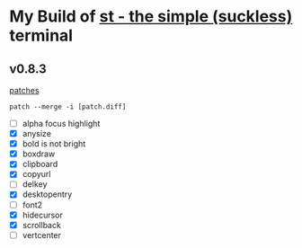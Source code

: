 # My Build of [st - the simple (suckless)](http://st.suckless.org/) terminal

## v0.8.3

[patches](http://st.suckless.org/patches/)

`patch --merge -i [patch.diff]`

- [ ] alpha focus highlight
- [x] anysize
- [x] bold is not bright
- [x] boxdraw
- [x] clipboard
- [x] copyurl
- [ ] delkey
- [x] desktopentry
- [ ] font2
- [x] hidecursor
- [x] scrollback
- [ ] vertcenter
